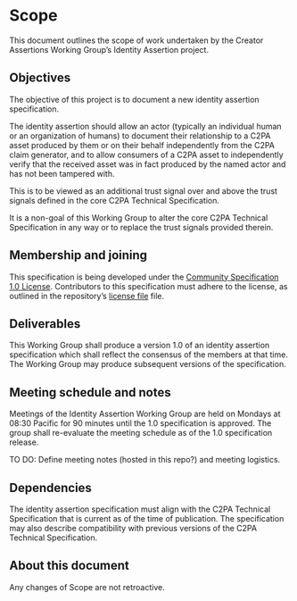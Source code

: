# Scope

This document outlines the scope of work undertaken by the Creator Assertions Working Group’s Identity Assertion project.

## Objectives

The objective of this project is to document a new identity assertion specification.

The identity assertion should allow an actor (typically an individual human or an organization of humans) to document their relationship to a C2PA asset produced by them or on their behalf independently from the C2PA claim generator, and to allow consumers of a C2PA asset to independently verify that the received asset was in fact produced by the named actor and has not been tampered with.

This is to be viewed as an additional trust signal over and above the trust signals defined in the core C2PA Technical Specification.

It is a non-goal of this Working Group to alter the core C2PA Technical Specification in any way or to replace the trust signals provided therein.

## Membership and joining

This specification is being developed under the [Community Specification 1.0 License](https://github.com/CommunitySpecification/1.0/1._Community_Specification_License-v1.md). Contributors to this specification must adhere to the license, as outlined in the repository’s [license file](/license.md) file.

## Deliverables

This Working Group shall produce a version 1.0 of an identity assertion specification which shall reflect the consensus of the members at that time. The Working Group may produce subsequent versions of the specification.

## Meeting schedule and notes

Meetings of the Identity Assertion Working Group are held on Mondays at 08:30 Pacific for 90 minutes until the 1.0 specification is approved. The group shall re-evaluate the meeting schedule as of the 1.0 specification release.

TO DO: Define meeting notes (hosted in this repo?) and meeting logistics.

## Dependencies

The identity assertion specification must align with the C2PA Technical Specification that is current as of the time of publication. The specification may also describe compatibility with previous versions of the C2PA Technical Specification.

## About this document

Any changes of Scope are not retroactive. 
